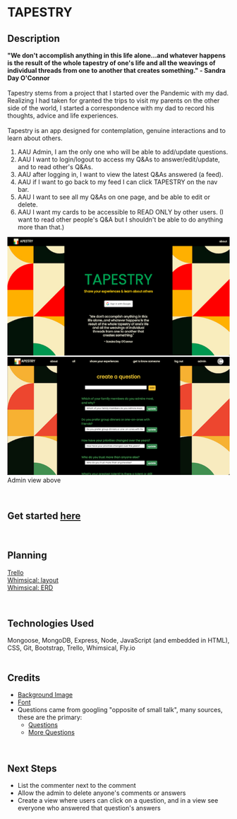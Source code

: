 # TAPESTRY

 ## Description
 **"We don't accomplish anything in this life alone...and whatever happens is the result of the whole tapestry of one's life and all the weavings of individual threads from one to another that creates something." - Sandra Day O'Connor**<br>
<br>
 Tapestry stems from a project that I started over the Pandemic with my dad. Realizing I had taken for granted the trips to visit my parents on the other side of the world, I started a correspondence with my dad to record his thoughts, advice and life experiences.<br>
 <br>
 Tapestry is an app designed for contemplation, genuine interactions and to learn about others.<br>

1. AAU Admin, I am the only one who will be able to add/update questions.
2. AAU I want to login/logout to access my Q&As to answer/edit/update, and to read other's Q&As.
3. AAU after logging in, I want to view the latest Q&As answered (a feed).
4. AAU if I want to go back to my feed I can click TAPESTRY on the nav bar.
5. AAU I want to see all my Q&As on one page, and be able to edit or delete.
6. AAU I want my cards to be accessible to READ ONLY by other users. (I want to read other people's Q&A but I shouldn't be able to do anything more than that.)

![image](public/images/tapestry.png)
![share](public/images/tapestry-admin.png)
<br>
Admin view above

<br>

 ## Get started [here](https://carolkang-tapestry-app.fly.dev/) <br>
<br>

 ## Planning
[Trello](https://trello.com/b/BkJuXJX5/tapestry#)<br>
[Whimsical: layout](https://whimsical.com/tapestry-wireframe-21xQHN61MSmwdjwf2zcKSa)<br>
[Whimsical: ERD](https://whimsical.com/tapestry-erd-RZSGoCAxZ3xha1H4vcQZoi)<br>

<br>

 ## Technologies Used
Mongoose, MongoDB, Express, Node, JavaScript (and embedded in HTML), CSS, Git, Bootstrap, Trello, Whimsical, Fly.io<br>
<br>

 ## Credits
- [Background Image](https://www.freepik.com/free-photos-vectors/bauhaus)
- [Font](https://fonts.google.com/)
- Questions came from googling "opposite of small talk", many sources, these are the primary:
  - [Questions](https://thoughtcatalog.com/melanie-berliet/2016/01/50-revealing-questions-that-arent-too-deep-so-you-can-skip-the-small-talk-on-every-date/)
  - [More Questions](https://beardstrokings.com/conversation-starters-that-skip-small-talk/)

<br>

 ## Next Steps<br>
- List the commenter next to the comment<br>
- Allow the admin to delete anyone's comments or answers<br>
- Create a view where users can click on a question, and in a view see everyone who answered that question's answers<br>
